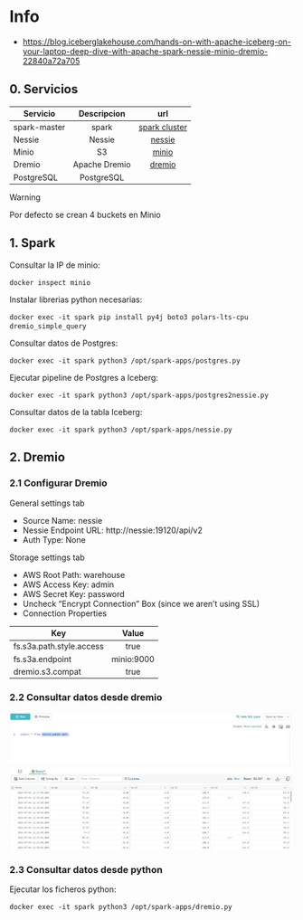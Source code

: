 # Info
* https://blog.iceberglakehouse.com/hands-on-with-apache-iceberg-on-your-laptop-deep-dive-with-apache-spark-nessie-minio-dremio-22840a72a705

## 0. Servicios

| Servicio | Descripcion | url |
| ------------- |:-------------:| :-----:|
| spark-master | spark | [spark cluster](http://localhost:8080) |
| Nessie | Nessie | [nessie](http://localhost:19120) |
| Minio | S3 | [minio](http://localhost:9091) |
| Dremio | Apache Dremio | [dremio](http://localhost:9047) |
| PostgreSQL | PostgreSQL |  |

> [!WARNING]
> Por defecto se crean 4 buckets en Minio

## 1. Spark

Consultar la IP de minio:
```
docker inspect minio
```

Instalar librerias python necesarias:
```
docker exec -it spark pip install py4j boto3 polars-lts-cpu dremio_simple_query
```

Consultar datos de Postgres:
```
docker exec -it spark python3 /opt/spark-apps/postgres.py
```

Ejecutar pipeline de Postgres a Iceberg:
```
docker exec -it spark python3 /opt/spark-apps/postgres2nessie.py
```

Consultar datos de la tabla Iceberg:
```
docker exec -it spark python3 /opt/spark-apps/nessie.py
```

## 2. Dremio

### 2.1 Configurar Dremio

General settings tab
* Source Name: nessie
* Nessie Endpoint URL: http://nessie:19120/api/v2
* Auth Type: None

Storage settings tab
* AWS Root Path: warehouse
* AWS Access Key: admin
* AWS Secret Key: password
* Uncheck “Encrypt Connection” Box (since we aren’t using SSL)
* Connection Properties

| Key | Value |
| ------------- |:-------------:|
| fs.s3a.path.style.access | true |
| fs.s3a.endpoint | minio:9000 |
| dremio.s3.compat | true |

### 2.2 Consultar datos desde dremio

![Architecture](Img/1.png)

### 2.3 Consultar datos desde python

Ejecutar los ficheros python:
```
docker exec -it spark python3 /opt/spark-apps/dremio.py
```
